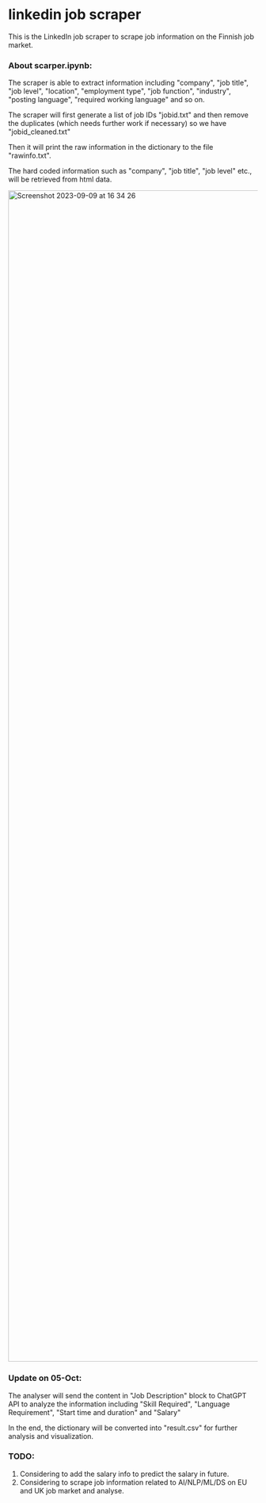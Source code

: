 # linkedin job scraper

This is the LinkedIn job scraper to scrape job information on the Finnish job market.

### About scarper.ipynb:

The scraper is able to extract information including "company", "job title", "job level", "location", "employment type", "job function", "industry", "posting language", "required working language" and so on. 

The scraper will first generate a list of job IDs "jobid.txt" and then remove the duplicates (which needs further work if necessary) so we have "jobid_cleaned.txt"

Then it will print the raw information in the dictionary to the file "rawinfo.txt".

The hard coded information such as "company", "job title", "job level" etc., will be retrieved from html data.

<img width="2364" alt="Screenshot 2023-09-09 at 16 34 26" src="https://github.com/chaowang0524/linkedin_scraper/assets/85655614/76a13d22-cb6b-43d9-9d70-a8d14bbb6a8d">

### Update on 05-Oct:

The analyser will send the content in "Job Description" block to ChatGPT API to analyze the information including "Skill Required", "Language Requirement", "Start time and duration" and "Salary"

In the end, the dictionary will be converted into "result.csv" for further analysis and visualization.



### TODO: 
1. Considering to add the salary info to predict the salary in future.
2. Considering to scrape job information related to AI/NLP/ML/DS on EU and UK job market and analyse.
